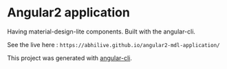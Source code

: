 # Angular2 application 

Having material-design-lite components. Built with the angular-cli.

See the live here : `https://abhilive.github.io/angular2-mdl-application/`

This project was generated with [angular-cli](https://github.com/angular/angular-cli).